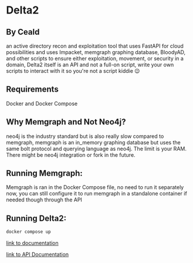 # Delta2
## By Ceald

an active directory recon and exploitation tool that uses FastAPI for cloud possibilities and uses Impacket, memgraph graphing database, BloodyAD, and other scripts to ensure either exploitation, movement, or security in a domain, Delta2 itself is an API and not a full-on script, write your own scripts to interact with it so you're not a script kiddie 😉


## Requirements
Docker and Docker Compose
<!-- 1. Installed Memgraph
2. Have docker or python 3.11.7+ installed, docker is recommended though -->



## Why Memgraph and Not Neo4j? 
neo4j is the industry standard but is also really slow compared to memgraph, memgraph is an in_memory graphing database but uses the same bolt protocol and querying language as neo4j. The limit is your RAM. There might be neo4j integration or fork in the future.


## Running Memgraph:
<!-- ~~~bash
docker run -p 0.0.0.0:7687:7687 -p 0.0.0.0:7444:7444 -p 0.0.0.0:3000:3000 -name memgraphmemgraph/memgraph_platform
~~~ -->
Memgraph is ran in the Docker Compose file, no need to run it separately now, you can still configure it to run memgraph in a standalone container if needed though through the API


## Running Delta2:
~~~bash
docker compose up
~~~


[link to documentation](docs.md)
 
[link to API Documentation](api.md)